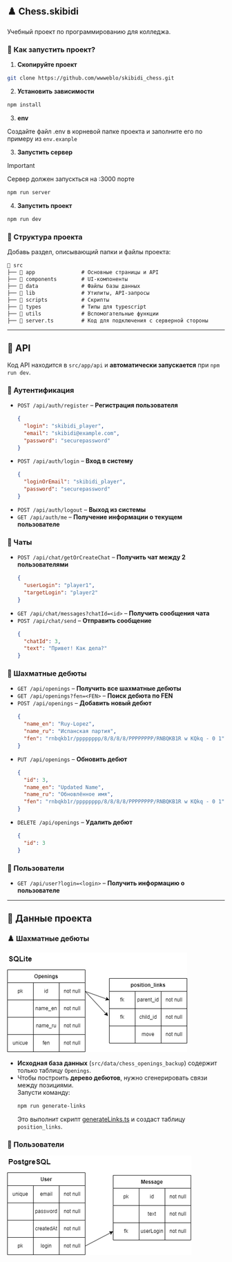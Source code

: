 

## **♟️ Chess.skibidi**
Учебный проект по программированию для колледжа.

### 📌 **Как запустить проект?**
1. **Скопируйте проект**
```bash
git clone https://github.com/wwweblo/skibidi_chess.git
```

2. **Установить зависимости**  
```bash
npm install
```
3. **env**

Создайте файл .env в корневой папке проекта и заполните его по примеру из `env.exanple`

3. **Запустить сервер** 
> [!IMPORTANT]
> Сервер должен запускться на :3000 порте
  ```bash
  npm run server
  ```
4. **Запустить проект**
  ```bash
  npm run dev
  ```

### 📄 Структура проекта 
Добавь раздел, описывающий папки и файлы проекта:  
```
📂 src
├── 📂 app               # Основные страницы и API
├── 📂 components        # UI-компоненты
├── 📂 data              # Файлы базы данных
├── 📂 lib               # Утилиты, API-запросы
├── 📂 scripts           # Cкрипты
├── 📂 types             # Типы для typescript
├── 📂 utils             # Вспомогательные функции
├── 🛜 server.ts         # Код для подключения с серверной стороны

```

---

## **🛜 API**
Код API находится в `src/app/api` и **автоматически запускается** при `npm run dev`.

### **📌 Аутентификация**
- `POST /api/auth/register` – **Регистрация пользователя**
  ```json
  {
    "login": "skibidi_player",
    "email": "skibidi@example.com",
    "password": "securepassword"
  }
  ```
- `POST /api/auth/login` – **Вход в систему**
  ```json
  {
    "loginOrEmail": "skibidi_player",
    "password": "securepassword"
  }
  ```
- `POST /api/auth/logout` – **Выход из системы**
- `GET /api/auth/me` – **Получение информации о текущем пользователе**

### **📌 Чаты**
- `POST /api/chat/getOrCreateChat` – **Получить чат между 2 пользователями**
  ```json
  {
    "userLogin": "player1",
    "targetLogin": "player2"
  }
  ```
- `GET /api/chat/messages?chatId=<id>` – **Получить сообщения чата**
- `POST /api/chat/send` – **Отправить сообщение**
  ```json
  {
    "chatId": 3,
    "text": "Привет! Как дела?"
  }
  ```

### **📌 Шахматные дебюты**
- `GET /api/openings` – **Получить все шахматные дебюты**
- `GET /api/openings?fen=<FEN>` – **Поиск дебюта по FEN**
- `POST /api/openings` – **Добавить новый дебют**
  ```json
  {
    "name_en": "Ruy-Lopez",
    "name_ru": "Испанская партия",
    "fen": "rnbqkb1r/pppppppp/8/8/8/8/PPPPPPPP/RNBQKB1R w KQkq - 0 1"
  }
  ```
- `PUT /api/openings` – **Обновить дебют**
  ```json
  {
    "id": 3,
    "name_en": "Updated Name",
    "name_ru": "Обновлённое имя",
    "fen": "rnbqkb1r/pppppppp/8/8/8/8/PPPPPPPP/RNBQKB1R w KQkq - 0 1"
  }
  ```
- `DELETE /api/openings` – **Удалить дебют**
  ```json
  {
    "id": 3
  }
  ```

### **📌 Пользователи**
- `GET /api/user?login=<login>` – **Получить информацию о пользователе**

---

## **📄 Данные проекта**
### **♟️ Шахматные дебюты**
![ERD](public/readme/erd_openings.drawio.png)

- **Исходная база данных** (`src/data/chess_openings_backup`) содержит только таблицу `Openings`.
- Чтобы построить **дерево дебютов**, нужно сгенерировать связи между позициями.  
  Запусти команду:
  ```bash
  npm run generate-links
  ```
  Это выполнит скрипт [generateLinks.ts](src/scripts/generateLinks.ts) и создаст таблицу `position_links`.

### **👨 Пользователи**
![ERD](public/readme/erd_users.drawio.png)

